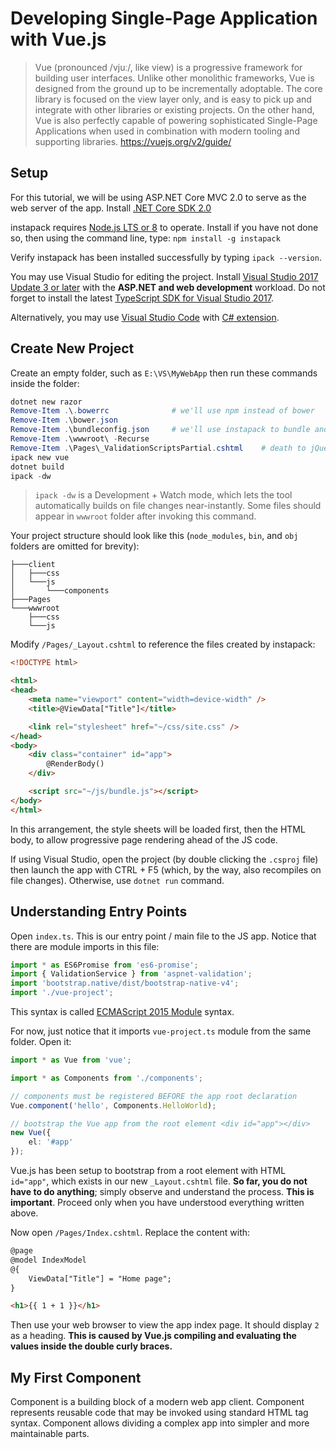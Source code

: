 # Developing Single-Page Application with Vue.js

> Vue (pronounced /vjuː/, like view) is a progressive framework for building user interfaces. Unlike other monolithic frameworks, Vue is designed from the ground up to be incrementally adoptable. The core library is focused on the view layer only, and is easy to pick up and integrate with other libraries or existing projects. On the other hand, Vue is also perfectly capable of powering sophisticated Single-Page Applications when used in combination with modern tooling and supporting libraries. https://vuejs.org/v2/guide/

## Setup

For this tutorial, we will be using ASP.NET Core MVC 2.0 to serve as the web server of the app. Install [.NET Core SDK 2.0](https://www.microsoft.com/net/download/core) 

instapack requires [Node.js LTS or 8](https://nodejs.org/en/download) to operate. Install if you have not done so, then using the command line, type: `npm install -g instapack`

Verify instapack has been installed successfully by typing `ipack --version`.

You may use Visual Studio for editing the project. Install [Visual Studio 2017 Update 3 or later](https://www.visualstudio.com/downloads) with the **ASP.NET and web development** workload. Do not forget to install the latest [TypeScript SDK for Visual Studio 2017](https://www.microsoft.com/en-us/download/details.aspx?id=55258).

Alternatively, you may use [Visual Studio Code](https://code.visualstudio.com) with [C# extension](https://marketplace.visualstudio.com/items?itemName=ms-vscode.csharp).

## Create New Project

Create an empty folder, such as `E:\VS\MyWebApp` then run these commands inside the folder:

```powershell
dotnet new razor
Remove-Item .\.bowerrc              # we'll use npm instead of bower
Remove-Item .\bower.json
Remove-Item .\bundleconfig.json     # we'll use instapack to bundle and minify JS / CSS files
Remove-Item .\wwwroot\ -Recurse
Remove-Item .\Pages\_ValidationScriptsPartial.cshtml    # death to jQuery!
ipack new vue
dotnet build
ipack -dw
```

> `ipack -dw` is a Development + Watch mode, which lets the tool automatically builds on file changes near-instantly. Some files should appear in `wwwroot` folder after invoking this command.

Your project structure should look like this (`node_modules`, `bin`, and `obj` folders are omitted for brevity):

```
├───client
│   ├───css
│   └───js
│       └───components
├───Pages
└───wwwroot
    ├───css
    └───js
```

Modify `/Pages/_Layout.cshtml` to reference the files created by instapack:

```html
<!DOCTYPE html>

<html>
<head>
    <meta name="viewport" content="width=device-width" />
    <title>@ViewData["Title"]</title>

    <link rel="stylesheet" href="~/css/site.css" />
</head>
<body>
    <div class="container" id="app">
        @RenderBody()
    </div>

    <script src="~/js/bundle.js"></script>
</body>
</html>
```

In this arrangement, the style sheets will be loaded first, then the HTML body, to allow progressive page rendering ahead of the JS code.

If using Visual Studio, open the project (by double clicking the `.csproj` file) then launch the app with CTRL + F5 (which, by the way, also recompiles on file changes). Otherwise, use `dotnet run` command.

## Understanding Entry Points

Open `index.ts`. This is our entry point / main file to the JS app. Notice that there are module imports in this file:

```ts
import * as ES6Promise from 'es6-promise';
import { ValidationService } from 'aspnet-validation';
import 'bootstrap.native/dist/bootstrap-native-v4';
import './vue-project';
```

This syntax is called [ECMAScript 2015 Module](https://www.typescriptlang.org/docs/handbook/modules.html) syntax.

For now, just notice that it imports `vue-project.ts` module from the same folder. Open it:

```ts
import * as Vue from 'vue';

import * as Components from './components';

// components must be registered BEFORE the app root declaration
Vue.component('hello', Components.HelloWorld);

// bootstrap the Vue app from the root element <div id="app"></div>
new Vue({
    el: '#app'
});
```

Vue.js has been setup to bootstrap from a root element with HTML `id="app"`, which exists in our new `_Layout.cshtml` file. **So far, you do not have to do anything**; simply observe and understand the process. **This is important**. Proceed only when you have understood everything written above.

Now open `/Pages/Index.cshtml`. Replace the content with:

```html
@page
@model IndexModel
@{
    ViewData["Title"] = "Home page";
}

<h1>{{ 1 + 1 }}</h1>
```

Then use your web browser to view the app index page. It should display `2` as a heading. **This is caused by Vue.js compiling and evaluating the values inside the double curly braces.**

## My First Component

Component is a building block of a modern web app client. Component represents reusable code that may be invoked using standard HTML tag syntax. Component allows dividing a complex app into simpler and more maintainable parts.

